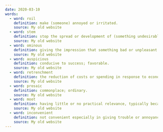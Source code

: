 ```yaml
---
date: 2020-03-10
words:
  - word: roil
    definition: make (someone) annoyed or irritated.
    source: My old website
  - word: stem
    definition: stop the spread or development of (something undesirable).
    source: My old website
  - word: ominous
    definition: giving the impression that something bad or unpleasant is going to happen; threatening; inauspicious.
    source: My old website
  - word: auspicious
    definition: conducive to success; favorable.
    source: My old website
  - word: retrenchment
    definition: the reduction of costs or spending in response to economic difficulty.
    source: My old website
  - word: prosaic
    definition: commonplace; ordinary.
    source: My old website
  - word: moot
    definition: having little or no practical relevance, typically because the subject is too uncertain to allow a decision.
    source: My old website
  - word: inconvenient
    definition: not convenient especially in giving trouble or annoyance; inopportune
    source: My old website
---
```

